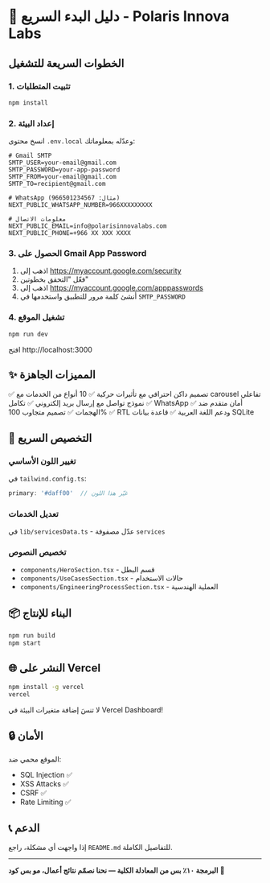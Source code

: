 # 🚀 دليل البدء السريع - Polaris Innova Labs

## الخطوات السريعة للتشغيل

### 1. تثبيت المتطلبات
```bash
npm install
```

### 2. إعداد البيئة
انسخ محتوى `.env.local` وعدّله بمعلوماتك:

```env
# Gmail SMTP
SMTP_USER=your-email@gmail.com
SMTP_PASSWORD=your-app-password
SMTP_FROM=your-email@gmail.com
SMTP_TO=recipient@gmail.com

# WhatsApp (مثال: 966501234567)
NEXT_PUBLIC_WHATSAPP_NUMBER=966XXXXXXXXX

# معلومات الاتصال
NEXT_PUBLIC_EMAIL=info@polarisinnovalabs.com
NEXT_PUBLIC_PHONE=+966 XX XXX XXXX
```

### 3. الحصول على Gmail App Password
1. اذهب إلى https://myaccount.google.com/security
2. فعّل "التحقق بخطوتين"
3. اذهب إلى https://myaccount.google.com/apppasswords
4. أنشئ كلمة مرور للتطبيق واستخدمها في `SMTP_PASSWORD`

### 4. تشغيل الموقع
```bash
npm run dev
```

افتح http://localhost:3000

## ✨ المميزات الجاهزة

✅ تصميم داكن احترافي مع تأثيرات حركية
✅ 10 أنواع من الخدمات مع carousel تفاعلي
✅ نموذج تواصل مع إرسال بريد إلكتروني
✅ تكامل WhatsApp
✅ أمان متقدم ضد الهجمات
✅ تصميم متجاوب 100%
✅ RTL ودعم اللغة العربية
✅ قاعدة بيانات SQLite

## 🎨 التخصيص السريع

### تغيير اللون الأساسي
في `tailwind.config.ts`:
```typescript
primary: '#daff00'  // غيّر هذا اللون
```

### تعديل الخدمات
في `lib/servicesData.ts` - عدّل مصفوفة `services`

### تخصيص النصوص
- `components/HeroSection.tsx` - قسم البطل
- `components/UseCasesSection.tsx` - حالات الاستخدام
- `components/EngineeringProcessSection.tsx` - العملية الهندسية

## 📦 البناء للإنتاج
```bash
npm run build
npm start
```

## 🌐 النشر على Vercel
```bash
npm install -g vercel
vercel
```

لا تنسَ إضافة متغيرات البيئة في Vercel Dashboard!

## 🔒 الأمان

الموقع محمي ضد:
- SQL Injection ✅
- XSS Attacks ✅
- CSRF ✅
- Rate Limiting ✅

## 📞 الدعم

إذا واجهت أي مشكلة، راجع `README.md` للتفاصيل الكاملة.

---

**البرمجة ١٠٪ بس من المعادلة الكلية — نحنا نصمّم نتائج أعمال، مو بس كود** 🚀
